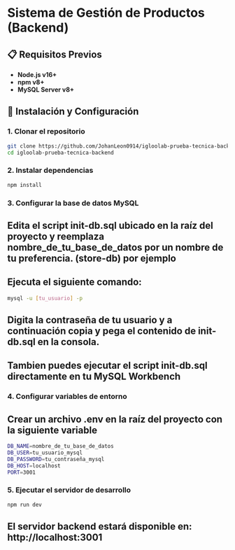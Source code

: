 # Sistema de Gestión de Productos (Backend)

## 📋 Requisitos Previos
- **Node.js v16+**
- **npm v8+**
- **MySQL Server v8+**

## 🚀 Instalación y Configuración

### 1. Clonar el repositorio
```bash
git clone https://github.com/JohanLeon0914/igloolab-prueba-tecnica-backend
cd igloolab-prueba-tecnica-backend
```

### 2. Instalar dependencias
```bash
npm install
```

### 3. Configurar la base de datos MySQL
## Edita el script init-db.sql ubicado en la raíz del proyecto y reemplaza nombre_de_tu_base_de_datos por un nombre de tu preferencia. (store-db) por ejemplo
## Ejecuta el siguiente comando:
```bash
mysql -u [tu_usuario] -p
```
## Digita la contraseña de tu usuario y a continuación copia y pega el contenido de init-db.sql en la consola.
## Tambien puedes ejecutar el script init-db.sql directamente en tu MySQL Workbench

### 4. Configurar variables de entorno
## Crear un archivo .env en la raíz del proyecto con la siguiente variable
```bash
DB_NAME=nombre_de_tu_base_de_datos
DB_USER=tu_usuario_mysql
DB_PASSWORD=tu_contraseña_mysql
DB_HOST=localhost
PORT=3001
```

### 5. Ejecutar el servidor de desarrollo
```bash
npm run dev
```
## El servidor backend estará disponible en: http://localhost:3001



